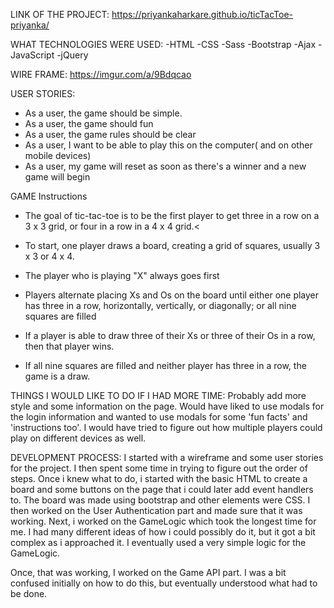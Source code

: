 
LINK OF THE PROJECT:
https://priyankaharkare.github.io/ticTacToe-priyanka/

WHAT TECHNOLOGIES WERE USED:
-HTML
-CSS
-Sass
-Bootstrap
-Ajax
-JavaScript
-jQuery

WIRE FRAME: https://imgur.com/a/9Bdqcao

USER STORIES:
- As a user, the game should be simple.
- As a user, the game should fun
- As a user, the game rules should be clear
- As a user, I want to be able to play this on the computer( and on other mobile devices)
- As a user, my game will reset as soon as there's a winner and a new game will begin

GAME Instructions
- The goal of tic-tac-toe is to be the first player to get three in a row on a
3 x 3 grid, or four in a row in a 4 x 4 grid.<

- To start, one player draws a board, creating a grid of squares,
 usually 3 x 3 or 4 x 4.

- The player who is playing "X" always goes first

- Players alternate placing Xs and Os on the board until either one player has
three in a row, horizontally, vertically, or diagonally; or all nine squares
are filled

- If a player is able to draw three of their Xs or three of their Os in a row,
 then that player wins.

- If all nine squares are filled and neither player has three in a row,
the game is a draw.

THINGS I WOULD LIKE TO DO IF I HAD MORE TIME:
Probably add more style and some information on the page. Would have liked to
use modals for the login information and wanted to use modals for some
'fun facts' and 'instructions too'.
I would have tried to figure out how multiple players could play on different
devices as well.

DEVELOPMENT PROCESS:
I started with a wireframe and some user stories for the project. I then spent
some time in trying to figure out the order of steps. Once i knew what to do,
i started with the basic HTML to create a board and some buttons on the page that
i could later add event handlers to. The board was made using bootstrap and
other elements were CSS.
I then worked on the User Authentication part and made sure that it was
working.
Next, i worked on the GameLogic which took the longest time for me. I had
many different ideas of how i could possibly do it, but it got a bit complex
as i approached it. I eventually used a very simple logic for the GameLogic.

Once, that was working, I worked on the Game API part. I was a bit confused
initially on how to do this, but eventually understood what had to be done.
